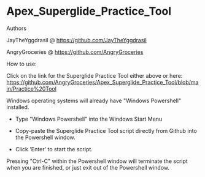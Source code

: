 # Apex_Superglide_Practice_Tool

 Authors 
 
 JayTheYggdrasil @ https://github.com/JayTheYggdrasil
 
 AngryGroceries  @ https://github.com/AngryGroceries 

How to use:

Click on the link for the Superglide Practice Tool either above or here: https://github.com/AngryGroceries/Apex_Superglide_Practice_Tool/blob/main/Practice%20Tool

Windows operating systems will already have "Windows Powershell" installed.

- Type "Windows Powershell" into the Windows Start Menu

- Copy-paste the Superglide Practice Tool script directly from Github into the Powershell window. 

- Click 'Enter' to start the script. 

Pressing "Ctrl-C" within the Powershell window will terminate the script when you are finished, or just exit out of the Powershell window. 
